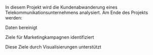 In diesem Projekt wird die Kundenabwanderung eines Telekommunikationsunternehmens analysiert. Am Ende des Projekts werden:

Daten bereinigt
    
Ziele für Marketingkampagnen identifiziert
    
Diese Ziele durch Visualisierungen unterstützt
